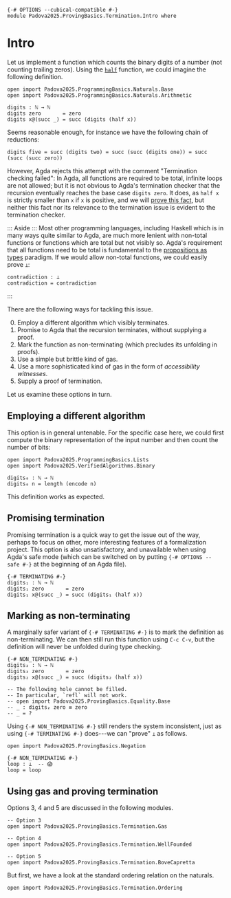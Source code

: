 ```
{-# OPTIONS --cubical-compatible #-}
module Padova2025.ProvingBasics.Termination.Intro where
```

# Intro

Let us implement a function which counts the binary digits of a number
(not counting trailing zeros). Using the
[`half`](Padova2025.ProgrammingBasics.Naturals.Arithmetic.html#half)
function, we could imagine the following definition.

```
open import Padova2025.ProgrammingBasics.Naturals.Base
open import Padova2025.ProgrammingBasics.Naturals.Arithmetic
```

```code
digits : ℕ → ℕ
digits zero       = zero
digits x@(succ _) = succ (digits (half x))
```

Seems reasonable enough, for instance we have the following chain of reductions:

```code
digits five = succ (digits two) = succ (succ (digits one)) = succ (succ (succ zero))
```

However, Agda rejects this attempt with the comment "Termination
checking failed": In Agda, all functions are required to be total,
infinite loops are not allowed; but it is not obvious to Agda's
termination checker that the recursion eventually reaches the base
case `digits zero`. It does, as `half x` is strictly smaller than `x`
if `x` is positive, and we will [prove this
fact](Padova2025.ProvingBasics.Termination.Ordering.html#exercise-halving),
but neither this fact nor its relevance to the termination issue
is evident to the termination checker.

::: Aside :::
Most other programming languages, including Haskell which is in many
ways quite similar to Agda, are much more lenient with non-total
functions or functions which are total but not visibly so. Agda's
requirement that all functions need to be total is fundamental
to the [propositions as types](Padova2025.ProvingBasics.PropositionsAsTypes.html)
paradigm. If we would allow non-total functions, we could easily prove `⊥`:

```code
contradiction : ⊥
contradiction = contradiction
```
:::

There are the following ways for tackling this issue.

0. Employ a different algorithm which visibly terminates.
1. Promise to Agda that the recursion terminates, without supplying a proof.
2. Mark the function as non-terminating (which precludes its unfolding in proofs).
3. Use a simple but brittle kind of gas.
4. Use a more sophisticated kind of gas in the form of *accessibility witnesses*.
5. Supply a proof of termination.

Let us examine these options in turn.


## Employing a different algorithm

This option is in general untenable. For the specific case here, we
could first compute the binary representation of the input number and
then count the number of bits:

```
open import Padova2025.ProgrammingBasics.Lists
open import Padova2025.VerifiedAlgorithms.Binary

digits₀ : ℕ → ℕ
digits₀ n = length (encode n)
```

This definition works as expected.


## Promising termination

Promising termination is a quick way to get the issue out of the way,
perhaps to focus on other, more interesting features of a
formalization project. This option is also unsatisfactory, and
unavailable when using Agda's safe mode (which can be switched on by
putting `{-# OPTIONS --safe #-}` at the beginning of an Agda file).

```
{-# TERMINATING #-}
digits₁ : ℕ → ℕ
digits₁ zero       = zero
digits₁ x@(succ _) = succ (digits₁ (half x))
```



## Marking as non-terminating

A marginally safer variant of `{-# TERMINATING #-}` is to mark the
definition as non-terminating. We can then still run this function
using `C-c C-v`, but the definition will never be unfolded during type
checking.

```
{-# NON_TERMINATING #-}
digits₂ : ℕ → ℕ
digits₂ zero       = zero
digits₂ x@(succ _) = succ (digits₂ (half x))

-- The following hole cannot be filled.
-- In particular, `refl` will not work.
-- open import Padova2025.ProvingBasics.Equality.Base
-- _ : digits₂ zero ≡ zero
-- _ = ?
```

Using `{-# NON_TERMINATING #-}` still renders the system inconsistent,
just as using `{-# TERMINATING #-}` does---we can "prove" `⊥` as follows.

```
open import Padova2025.ProvingBasics.Negation

{-# NON_TERMINATING #-}
loop : ⊥  -- 😱
loop = loop
```


## Using gas and proving termination

Options 3, 4 and 5 are discussed in the following modules.

```
-- Option 3
open import Padova2025.ProvingBasics.Termination.Gas

-- Option 4
open import Padova2025.ProvingBasics.Termination.WellFounded

-- Option 5
open import Padova2025.ProvingBasics.Termination.BoveCapretta
```

But first, we have a look at the standard ordering relation on the
naturals.

```
open import Padova2025.ProvingBasics.Termination.Ordering
```
